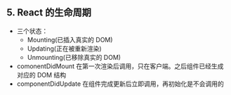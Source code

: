 ## 5. React 的生命周期

* 三个状态：
  * Mounting(已插入真实的 DOM)
  * Updating(正在被重新渲染)
  * Unmounting(已移除真实的 DOM)
* comonentDidMount 在第一次渲染后调用，只在客户端。之后组件已经生成对应的 DOM 结构
* componentDidUpdate 在组件完成更新后立即调用，再初始化是不会调用的
